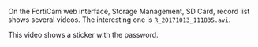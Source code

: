 On the FortiCam web interface, Storage Management, SD Card, record list shows several videos. The interesting one is `R_20171013_111835.avi`.

This video shows a sticker with the password.
